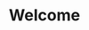 ---
title: Welcome
# https://vitepress.dev/reference/default-theme-home-page
layout: home

hero:
  name: "ULU"
  text: "Modular theming library"
  tagline: "Versatile, Standardized Configuration, Flexible"
  actions:
    - theme: brand
      text: Core Modules
      link: /core/
    # - theme: alt
    #   text: API Examples
    #   link: /api-examples

features:
  - title: No Output
    details: This library can be used for configuration, mixins and functions without outputting anything. This is the default.
  - title: Stylesheet 
    details: Output complete stylesheet or pick and choose
  - title: Components
    details: Output only specific components
  - title: Change Selectors
    details: Selectors can be overridden for many components to avoid conflicts
---